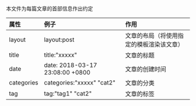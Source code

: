 本文件为每篇文章的首部信息作出约定

|   属性    |  例子           |      作用             |
|:---------|:------------------- |:----------------------|
|layout    | layout:post                          |文章的布局（将使用指定的模板渲染该文章） |
|title     | title:"xxxxx"                        |文章的标题 |
|date      | date:   2018-03-17 23:08:00 +0800    |文章的创建时间 |
|categories| categories:"xxxxx" "cat2"            |文章的分类 |
|tag       | tag:"tag1" "cat2"                    |文章的标签 |
